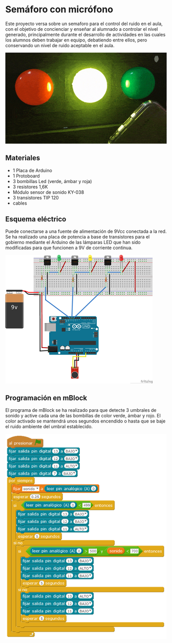 # Semáforo con micrófono

Este proyecto versa sobre un semaforo para el control del ruido en el aula, con el objetivo de concienciar y enseñar al alumnado a controlar el nivel generado, principalmente durante el desarrollo de actividades en las cuales los alumnos deben trabajar en equipo, debatiendo entre ellos, pero conservando un nivel de ruido aceptable en el aula.

![](practica.gif)

## Materiales

- 1 Placa de Arduino
- 1 Protoboard
- 3 bombillas Led (verde, ámbar y roja) 
- 3 resistores 1,6K
- Módulo sensor de sonido KY-038
- 3 transistores TIP 120
- cables

## Esquema eléctrico

Puede conectarse a una fuente de alimentación de 9Vcc conectada a la red. Se ha realizado una placa de potencia a base de transistores para el gobierno mediante el Arduino de las lámparas LED que han sido modificadas para que funcionen a 9V de corriente continua.

![](fritzing.png)

## Programación en mBlock

El programa de mBlock se ha realizado para que detecte 3 umbrales de sonido y active cada una de las bombillas de color verde, ámbar y rojo. El color activado se mantendrá unos segundos encendido o hasta que se baje el ruido ambiente del umbral establecido.

![](mblock.png)
